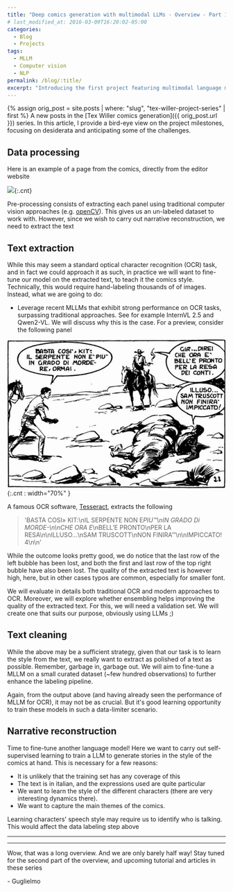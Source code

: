 ```yaml
---
title: "Deep comics generation with multimodal LLMs - Overview - Part 1"
# last_modified_at: 2016-03-09T16:20:02-05:00
categories:
  - Blog
  - Projects
tags:
  - MLLM
  - Computer vision
  - NLP
permalink: /blog/:title/
excerpt: "Introducing the first project featuring multimodal language models and diffusion - overview."
---
```


{% assign orig_post = site.posts | where: "slug", "tex-willer-project-series" | first %}
A new posts in the [Tex Willer comics generation]({{ orig_post.url }}) series. In this article, I provide a bird-eye view on the project milestones, focusing on desiderata and anticipating some of the challenges.

## Data processing

Here is an example of a page from the comics, directly from the editor website

![](https://en.sergiobonelli.it/resizer/420/-1/false/1705395540688.jpg--tex_willer_2024____marco_ghion.jpg){:.cnt}

Pre-processing consists of extracting each panel using traditional computer vision approaches (e.g. [openCV](https://opencv.org/)). This gives us an un-labeled dataset to work with. However, since we wish to carry out narrative reconstruction, we need to extract the text

## Text extraction

While this may seem a standard optical character recognition (OCR) task, and in fact we could approach it as such, in practice we will want to fine-tune our model on the extracted text, to teach it the comics style. Technically, this would require hand-labeling thousands of of images. Instead, what we are going to do:
- Leverage recent MLLMs that exhibit strong performance on OCR tasks, surpassing traditional approaches. See for example InternVL 2.5 and Qwen2-VL. We will discuss why this is the case. For a preview, consider the following panel 

![tex willer panel](/assets/posts/tex-willer-generation-1/tex_willer_panel_ex.jpg){:.cnt : width="70%" }

A famous OCR software, [Tesseract](https://github.com/tesseract-ocr/tesseract), extracts the following
> 'BASTA COSI» KIT:\nIL SERPENTE NON E*PIU™\nIN GRADO Di MORDE-\n\nCHE ORA E*\nBELL’E PRONTO\nPER LA RESA\n\nILLUSO...\nSAM TRUSCOTT\nNON FINIRA™\n\nIMPICCATO! 4\n\n'

While the outcome looks pretty good, we do notice that the last row of the left bubble has been lost, and both the first and last row of the top right bubble have also been lost. The quality of the extracted text is however high, here, but in other cases typos are common, especially for smaller font.

We will evaluate in details both traditional OCR and modern approaches to OCR. Moreover, we will explore whether ensembling helps improving the quality of the extracted text. For this, we will need a validation set. We will create one that suits our purpose, obviously using LLMs ;)

## Text cleaning

While the above may be a sufficient strategy, given that our task is to learn the style from the text, we really want to extract as polished of a text as possible. Remember, garbage in, garbage out. We will aim to fine-tune a MLLM on a small curated dataset (~few hundred observations) to further enhance the labeling pipeline. 

Again, from the output above (and having already seen the performance of MLLM for OCR), it may not be as crucial. But it's good learning opportunity to train these models in such a data-limiter scenario.

## Narrative reconstruction

Time to fine-tune another language model! Here we want to carry out self-supervised learning to train a LLM to generate stories in the style of the comics at hand. This is necessary for a few reasons:
- It is unlikely that the training set has any coverage of this
- The text is in italian, and the expressions used are quite particular
- We want to learn the style of the different characters (there are very interesting dynamics there). 
- We want to capture the main themes of the comics.

Learning characters' speech style may require us to identify who is talking. This would affect the data labeling step above

---

---
Wow, that was a long overview. And we are only barely half way! Stay tuned for the second part of the overview, and upcoming tutorial and articles in these series

\- Guglielmo